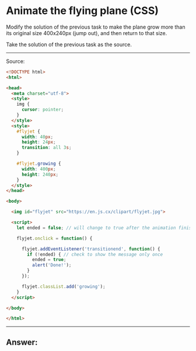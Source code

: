 # Animate the flying plane (CSS)

Modify the solution of the previous task to make the plane grow more than its original size 400x240px (jump out), and then return to that size.

Take the solution of the previous task as the source.

---

Source:

```html
<!DOCTYPE html>
<html>

<head>
  <meta charset="utf-8">
  <style>
    img {
      cursor: pointer;
    }
  </style>
  <style>
    #flyjet {
      width: 40px;
      height: 24px;
      transition: all 3s;
    }

    #flyjet.growing {
      width: 400px;
      height: 240px;
    }
  </style>
</head>

<body>

  <img id="flyjet" src="https://en.js.cx/clipart/flyjet.jpg">

  <script>
    let ended = false; // will change to true after the animation finishes

    flyjet.onclick = function() {

      flyjet.addEventListener('transitionend', function() {
        if (!ended) { // check to show the message only once
          ended = true;
          alert('Done!');
        }
      });

      flyjet.classList.add('growing');
    }
  </script>

</body>

</html>
```

---

## **Answer**: 